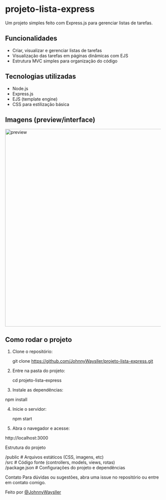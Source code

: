 # projeto-lista-express

Um projeto simples feito com Express.js para gerenciar listas de tarefas.

## Funcionalidades

- Criar, visualizar e gerenciar listas de tarefas  
- Visualização das tarefas em páginas dinâmicas com EJS  
- Estrutura MVC simples para organização do código  

## Tecnologias utilizadas

- Node.js  
- Express.js  
- EJS (template engine)  
- CSS para estilização básica  

## Imagens (preview/interface)

<img width="1167" height="638" alt="preview" src="https://github.com/user-attachments/assets/7b7e9343-722d-43c2-a541-429b1fa60696" />

## Como rodar o projeto

1. Clone o repositório:

   git clone https://github.com/JohnnyWaysller/projeto-lista-express.git

2. Entre na pasta do projeto:

   cd projeto-lista-express
   
3. Instale as dependências:
   
  npm install

4. Inicie o servidor:

   npm start
   
5. Abra o navegador e acesse:

  http://localhost:3000

Estrutura do projeto

/public    # Arquivos estáticos (CSS, imagens, etc)  
/src       # Código fonte (controllers, models, views, rotas)  
/package.json # Configurações do projeto e dependências

Contato
Para dúvidas ou sugestões, abra uma issue no repositório ou entre em contato comigo.

Feito por [@JohnnyWaysller](https://github.com/JohnnyWayslle)


